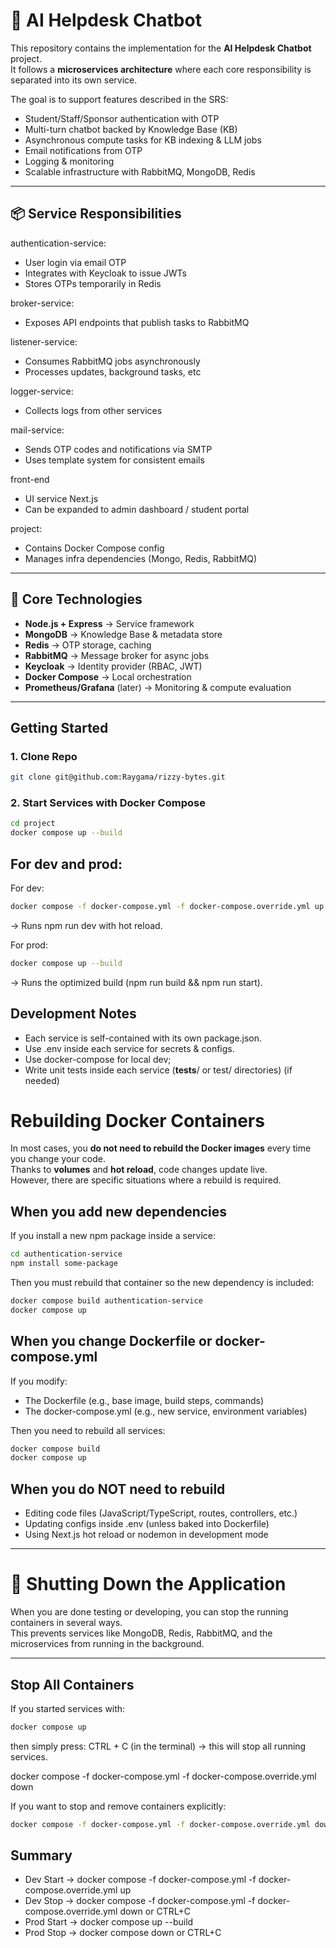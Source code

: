 # 🧩 AI Helpdesk Chatbot

This repository contains the implementation for the **AI Helpdesk Chatbot** project.  
It follows a **microservices architecture** where each core responsibility is separated into its own service.  

The goal is to support features described in the SRS:
- Student/Staff/Sponsor authentication with OTP
- Multi-turn chatbot backed by Knowledge Base (KB)
- Asynchronous compute tasks for KB indexing & LLM jobs
- Email notifications from OTP
- Logging & monitoring
- Scalable infrastructure with RabbitMQ, MongoDB, Redis

---

## 📦 Service Responsibilities

authentication-service:
- User login via email OTP
- Integrates with Keycloak to issue JWTs
- Stores OTPs temporarily in Redis

broker-service:
- Exposes API endpoints that publish tasks to RabbitMQ

listener-service:
- Consumes RabbitMQ jobs asynchronously
- Processes updates, background tasks, etc

logger-service:
- Collects logs from other services

mail-service:
- Sends OTP codes and notifications via SMTP
- Uses template system for consistent emails

front-end
- UI service Next.js 
- Can be expanded to admin dashboard / student portal

project:
- Contains Docker Compose config
- Manages infra dependencies (Mongo, Redis, RabbitMQ)

---


## 🧰 Core Technologies

- **Node.js + Express** → Service framework  
- **MongoDB** → Knowledge Base & metadata store  
- **Redis** → OTP storage, caching  
- **RabbitMQ** → Message broker for async jobs  
- **Keycloak** → Identity provider (RBAC, JWT)  
- **Docker Compose** → Local orchestration  
- **Prometheus/Grafana** (later) → Monitoring & compute evaluation  

---

## Getting Started

### 1. Clone Repo
```bash
git clone git@github.com:Raygama/rizzy-bytes.git
```
### 2. Start Services with Docker Compose
```bash
cd project
docker compose up --build
```

## For dev and prod:
For dev:
```bash
docker compose -f docker-compose.yml -f docker-compose.override.yml up
```
→ Runs npm run dev with hot reload.

For prod:
```bash
docker compose up --build
```

→ Runs the optimized build (npm run build && npm run start).


## Development Notes
- Each service is self-contained with its own package.json.
- Use .env inside each service for secrets & configs.
- Use docker-compose for local dev;
- Write unit tests inside each service (__tests__/ or test/ directories) (if needed)


# Rebuilding Docker Containers

In most cases, you **do not need to rebuild the Docker images** every time you change your code.  
Thanks to **volumes** and **hot reload**, code changes update live.  
However, there are specific situations where a rebuild is required.


## When you add new dependencies

If you install a new npm package inside a service:

```bash
cd authentication-service
npm install some-package
```

Then you must rebuild that container so the new dependency is included:
``` bash
docker compose build authentication-service
docker compose up
```

## When you change Dockerfile or docker-compose.yml

If you modify:
- The Dockerfile (e.g., base image, build steps, commands)
- The docker-compose.yml (e.g., new service, environment variables)

Then you need to rebuild all services:
``` bash
docker compose build
docker compose up
```
## When you do NOT need to rebuild
- Editing code files (JavaScript/TypeScript, routes, controllers, etc.)
- Updating configs inside .env (unless baked into Dockerfile)
- Using Next.js hot reload or nodemon in development mode

---

# 🛑 Shutting Down the Application

When you are done testing or developing, you can stop the running containers in several ways.  
This prevents services like MongoDB, Redis, RabbitMQ, and the microservices from running in the background.

---

## Stop All Containers

If you started services with:
```bash
docker compose up
```
then simply press:
CTRL + C (in the terminal) → this will stop all running services.

docker compose -f docker-compose.yml -f docker-compose.override.yml down

If you want to stop and remove containers explicitly:
```bash
docker compose -f docker-compose.yml -f docker-compose.override.yml down
```

## Summary
- Dev Start → docker compose -f docker-compose.yml -f docker-compose.override.yml up
- Dev Stop → docker compose -f docker-compose.yml -f docker-compose.override.yml down or CTRL+C
- Prod Start → docker compose up --build
- Prod Stop → docker compose down or CTRL+C
